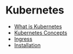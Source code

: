 # Kubernetes

- [What is Kubernetes](./k01/01_kubernetes.md)
- [Kubernetes Concepts](./k01/02_concept.md)
- [Ingress](./k01/03_ingress.md)
- [Installation](https://github.com/rahulwaykos/k8s/blob/master/README.md)
